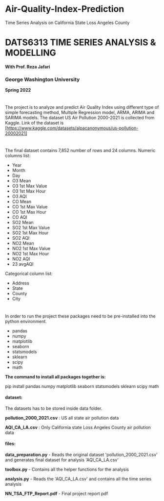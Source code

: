 # Air-Quality-Index-Prediction
Time Series Analysis on California State Loss Angeles County

# DATS6313 TIME SERIES ANALYSIS & MODELLING
#### With Prof. Reza Jafari

### George Washington University
**Spring 2022**

#
The project is to analyze and predict Air Quality Index using different type of simple forecasting method, Multiple Regression model, ARMA, ARIMA and SARIMA models. The dataset US Air Pollution 2000-2021 is collected from Kaggle. Link of the dataset is [https://www.kaggle.com/datasets/alpacanonymous/us-pollution-20002021]

#
The final dataset contains 7,852 number of rows and 24 columns. 
Numeric columns list:
- Year
- Month
- Day
- O3 Mean
- O3 1st Max Value
- O3 1st Max Hour 
- O3 AQI
- CO Mean
- CO 1st Max Value
- CO 1st Max Hour
- CO AQI 
- SO2 Mean
- SO2 1st Max Value
- SO2 1st Max Hour
- SO2 AQI 
- NO2 Mean
- NO2 1st Max Value
- NO2 1st Max Hour 
- NO2 AQI
- 23  avgAQI 

Categorical column list:
- Address
- State 
- County
- City

#
In order to run the project these packages need to be pre-installed into the python environment.

- pandas
- numpy
- matplotlib
- seaborn
- statsmodels
- sklearn
- scipy
- math

**The command to install all packages together is:**

pip install pandas numpy matplotlib seaborn statsmodels sklearn scipy math 

#### dataset:
The datasets has to be stored inside data folder.

**pollution_2000_2021.csv** : US all state air pollution data

**AQI_CA_LA.csv** : Only California state Loss Angeles County air pollution data


#### files:

**data_preparation.py** - Reads the original dataset 'pollution_2000_2021.csv' and generates final dataset for analysis 'AQI_CA_LA.csv'

**toolbox.py** - Contains all the helper functions for the analysis

**analysis.py** - Reads the 'AQI_CA_LA.csv' and contains all the time series analysis

**NN_TSA_FTP_Report.pdf** - Final project report pdf

